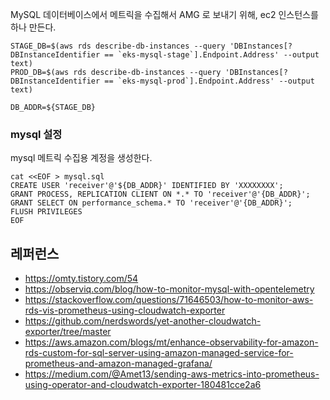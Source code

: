 MySQL 데이터베이스에서 메트릭을 수집해서 AMG 로 보내기 위해, ec2 인스턴스를 하나 만든다. 

```
STAGE_DB=$(aws rds describe-db-instances --query 'DBInstances[?DBInstanceIdentifier == `eks-mysql-stage`].Endpoint.Address' --output text)
PROD_DB=$(aws rds describe-db-instances --query 'DBInstances[?DBInstanceIdentifier == `eks-mysql-prod`].Endpoint.Address' --output text)

DB_ADDR=${STAGE_DB}
```


### mysql 설정 ###

mysql 메트릭 수집용 계정을 생성한다.
```
cat <<EOF > mysql.sql
CREATE USER 'receiver'@'${DB_ADDR}' IDENTIFIED BY 'XXXXXXXX';
GRANT PROCESS, REPLICATION CLIENT ON *.* TO 'receiver'@'{DB_ADDR}';
GRANT SELECT ON performance_schema.* TO 'receiver'@'{DB_ADDR}';
FLUSH PRIVILEGES
EOF
```


## 레퍼런스 ##

* https://omty.tistory.com/54
* https://observiq.com/blog/how-to-monitor-mysql-with-opentelemetry
* https://stackoverflow.com/questions/71646503/how-to-monitor-aws-rds-vis-prometheus-using-cloudwatch-exporter
* https://github.com/nerdswords/yet-another-cloudwatch-exporter/tree/master
* https://aws.amazon.com/blogs/mt/enhance-observability-for-amazon-rds-custom-for-sql-server-using-amazon-managed-service-for-prometheus-and-amazon-managed-grafana/
* https://medium.com/@Amet13/sending-aws-metrics-into-prometheus-using-operator-and-cloudwatch-exporter-180481cce2a6
